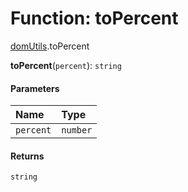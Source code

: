 # Function: toPercent

[domUtils](/auto-docs/fixed-layout-editor/modules/domUtils.md).toPercent

**toPercent**(`percent`): `string`

#### Parameters

| Name | Type |
| :------ | :------ |
| `percent` | `number` |

#### Returns

`string`
